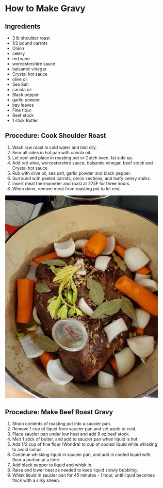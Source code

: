# How to Make Gravy

## Ingredients
* 3 lb shoulder roast
* 1/2 pound carrots
* Onion
* celery
* red wine
* worcestershire sauce
* balsamic vinegar
* Crystal hot sauce
* olive oil
* Sea Salt
* canola oil
* Black pepper
* garlic powder
* bay leaves
* Fine flour
* Beef stock
* 1 stick Butter

## Procedure: Cook Shoulder Roast
1. Wash raw roast in cold water and blot dry.
2. Sear all sides in hot pan with canola oil.
3. Let cool and place in roasting pot or Dutch oven, fat side up.
4. Add red wine, worcestershire sauce, balsamic vinegar, beef stock and Crystal hot sauce.
5. Rub with olive oil, sea salt, garlic powder and black pepper.
6. Surround with peeled carrots, onion sections, and leafy celery stalks.
7. Insert meat thermometer and roast at 275F for three hours.
8. When done, remove meat from roasting pot to let rest.

![Shoulder Roast](../images/Shoulder_Roast.jpg)
## Procedure: Make Beef Roast Gravy
1. Strain contents of roasting pot into a saucier pan.
2. Remove 1 cup of liquid from saucier pan and set aside to cool.
3. Place saucier pan under low heat and add 8 oz beef stock.
4. Melt 1 stick of butter, and add to saucier pan when liquid is hot.
5. Add 1/2 cup of fine flour (Wondra) to cup of cooled liquid while whisking to avoid lumps.
6. Continue whisking liquid in saucier pan, and add in cooled liquid with flour a portion at a time.
7. Add black pepper to liquid and whisk in.
8. Raise and lower heat as needed to keep liquid slowly bubbling.
9. Whisk liquid in saucier pan for 45 minutes - 1 hour, until liquid becomes thick with a silky sheen.


